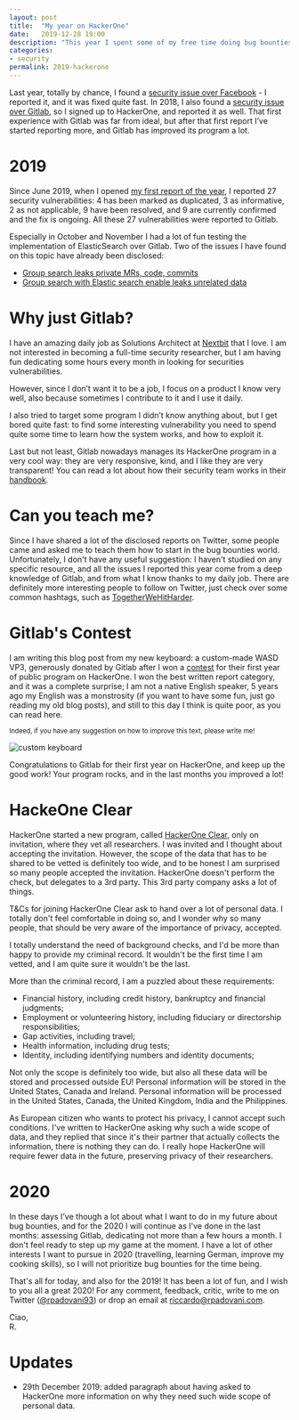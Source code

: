 ```yaml
---
layout: post
title:  "My year on HackerOne"
date:   2019-12-28 19:00
description: "This year I spent some of my free time doing bug bounties over HackerOne. Here a summary of what I did, how did it go, and what I want to do in the future."
categories:
- security
permalink: 2019-hackerone
---
```

 
Last year, totally by chance, I found a [security issue over Facebook][fb] - I reported it, and it was fixed quite fast. In 2018, I also found a [security issue over Gitlab][gitlab-bug], so I signed up to HackerOne, and reported it as well. That first experience with Gitlab was far from ideal, but after that first report I’ve started reporting more, and Gitlab has improved its program a lot.


# 2019
 
Since June 2019, when I opened [my first report of the year][first-report], I reported 27 security vulnerabilities: 4 has been marked as duplicated, 3 as informative, 2 as not applicable, 9 have been resolved, and 9 are currently confirmed and the fix is ongoing. All these 27 vulnerabilities were reported to Gitlab. 

Especially in October and November I had a lot of fun testing the implementation of ElasticSearch over Gitlab. Two of the issues I have found on this topic have already been disclosed:

- [Group search leaks private MRs, code, commits][es-1]
- [Group search with Elastic search enable leaks unrelated data][es-2]
 
# Why just Gitlab?
 
I have an amazing daily job as Solutions Architect at [Nextbit][nextbit] that I love. I am not interested in becoming a full-time security researcher, but I am having fun dedicating some hours every month in looking for securities vulnerabilities. 
 
However, since I don’t want it to be a job, I focus on a product I know very well, also because sometimes I contribute to it and I use it daily.
 
I also tried to target some program I didn’t know anything about, but I get bored quite fast: to find some interesting vulnerability you need to spend quite some time to learn how the system works, and how to exploit it. 

Last but not least, Gitlab nowadays manages its HackerOne program in a very cool way: they are very responsive, kind, and I like they are very transparent! You can read a lot about how their security team works in their [handbook][handbook].

# Can you teach me?

Since I have shared a lot of the disclosed reports on Twitter, some people came and asked me to teach them how to start in the bug bounties world. Unfortunately, I don't have any useful suggestion: I haven't studied on any specific resource, and all the issues I reported this year come from a deep knowledge of Gitlab, and from what I know thanks to my daily job.
There are definitely more interesting people to follow on Twitter, just check over some common hashtags, such as [TogetherWeHitHarder][hashtag].
 
# Gitlab's Contest

I am writing this blog post from my new keyboard: a custom-made WASD VP3, generously donated by Gitlab after I won a [contest][contest] for their first year of public program on HackerOne. I won the best written report category, and it was a complete surprise; I am not a native English speaker, 5 years ago my English was a monstrosity (if you want to have some fun, just go reading my old blog posts), and still to this day I think is quite poor, as you can read here.

<small>Indeed, if you have any suggestion on how to improve this text, please write me!</small>

![custom keyboard][img-keyboard]

Congratulations to Gitlab for their first year on HackerOne, and keep up the good work! Your program rocks, and in the last months you improved a lot!

# HackeOne Clear

HackerOne started a new program, called [HackerOne Clear][clear], only on invitation, where they vet all researchers. I was invited and I thought about accepting the invitation. However, the scope of the data that has to be shared to be vetted is definitely too wide, and to be honest I am surprised so many people accepted the invitation. HackerOne doesn't perform the check, but delegates to a 3rd party. This 3rd party company asks a lot of things.

<aside>
<p>
T&Cs for joining HackerOne Clear ask to hand over a lot of personal data. I totally don't feel comfortable in doing so, and I wonder why so many people, that should be very aware of the importance of privacy, accepted.
</p>
</aside>

I totally understand the need of background checks, and I'd be more than happy to provide my criminal record. It wouldn't be the first time I am vetted, and I am quite sure it wouldn't be the last.

More than the criminal record, I am a puzzled about these requirements:

- Financial history, including credit history, bankruptcy and financial judgments;
- Employment or volunteering history, including fiduciary or directorship responsibilities;
- Gap activities, including travel;
- Health information, including drug tests;
- Identity, including identifying numbers and identity documents;

Not only the scope is definitely too wide, but also all these data will be stored and processed outside EU!
Personal information will be stored in the United States, Canada and Ireland. Personal information will be processed in the United States, Canada, the United Kingdom, India and the Philippines.

As European citizen who wants to protect his privacy, I cannot accept such conditions. I've written to HackerOne asking why such a wide scope of data, and they replied that since it's their partner that actually collects the information, there is nothing they can do. I really hope HackerOne will require fewer data in the future, preserving privacy of their researchers.

# 2020

In these days I've though a lot about what I want to do in my future about bug bounties, and for the 2020 I will continue as I've done in the last months: assessing Gitlab, dedicating not more than a few hours a month. I don't feel ready to step up my game at the moment. I have a lot of other interests I want to pursue in 2020 (travelling, learning German, improve my cooking skills), so I will not prioritize bug bounties for the time being.

That's all for today, and also for the 2019! It has been a lot of fun, and I wish to you all a great 2020!
For any comment, feedback, critic, write to me on Twitter ([@rpadovani93][twitter])
or drop an email at [riccardo@rpadovani.com](mailto:riccardo@rpadovani.com).
 
Ciao,  
R.

# Updates

- 29th December 2019: added paragraph about having asked to HackerOne more information on why they need such wide scope of personal data.
 
[handbook]: https://about.gitlab.com/handbook/engineering/security/
[hashtag]: https://twitter.com/hashtag/togetherwehitharder?src=hashtag_click
[gitlab-bug]: https://rpadovani.com/gitlab-responsible-disclosure
[clear]: https://www.hackerone.com/product/clear
[fb]: https://rpadovani.com/facebook-responsible-disclosure
[first-report]: https://hackerone.com/reports/614355
[es-1]: https://hackerone.com/reports/692252
[es-2]: https://hackerone.com/reports/708820
[nextbit]: https://www.nextbit.it/
[contest]: https://about.gitlab.com/blog/2019/12/12/bugs-bounties-and-cherry-browns/
[img-keyboard]: https://img.rpadovani.com/posts/2019-hackerone/keyboard.jpg
[twitter]: https://twitter.com/rpadovani93
 
 
 

